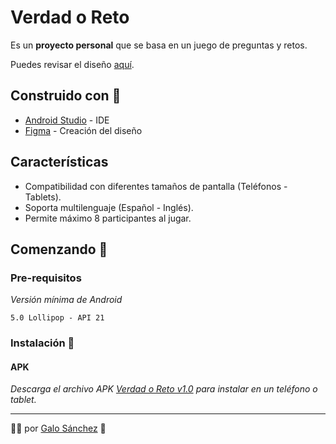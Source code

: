 # Verdad o Reto
Es un **proyecto personal** que se basa en un juego de preguntas y retos.

Puedes revisar el diseño [aquí](https://www.figma.com/file/gV50EPCndxtEAbSqZgQDg4/Game-Verdad-o-Reto).

## Construido con 🔨
- [Android Studio](https://developer.android.com/studio) - IDE
- [Figma](https://www.figma.com/) - Creación del diseño

## Características

- Compatibilidad con diferentes tamaños de pantalla (Teléfonos - Tablets).
- Soporta multilenguaje (Español - Inglés).
- Permite máximo 8 participantes al jugar.

## Comenzando 🚀
### Pre-requisitos
*Versión mínima de Android*
```
5.0 Lollipop - API 21
```

### Instalación 🔧
#### APK
_Descarga el archivo APK [Verdad o Reto v1.0](https://github.com/galosanchez/game_verdad_reto/tree/master/app/release) para instalar en un teléfono o tablet._

---

👨‍💻 por [Galo Sánchez](https://github.com/galosanchez) 🖤
